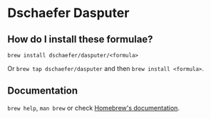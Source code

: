 # Dschaefer Dasputer

## How do I install these formulae?
`brew install dschaefer/dasputer/<formula>`

Or `brew tap dschaefer/dasputer` and then `brew install <formula>`.

## Documentation
`brew help`, `man brew` or check [Homebrew's documentation](https://docs.brew.sh).
